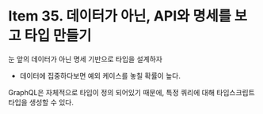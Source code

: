 # Item 35. 데이터가 아닌, API와 명세를 보고 타입 만들기

눈 앞의 데이터가 아닌 명세 기반으로 타입을 설계하자
* 데이터에 집중하다보면 예외 케이스를 놓칠 확률이 높다.

GraphQL은 자체적으로 타입이 정의 되어있기 때문에, 특정 쿼리에 대해 타입스크립트 타입을 생성할 수 있다.
